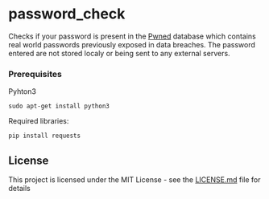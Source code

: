 # password_check

Checks if your password is present in the [Pwned](https://haveibeenpwned.com/) database which contains real world passwords previously exposed in data breaches.
The password entered are not stored localy or being sent to any external servers.

### Prerequisites

Pyhton3 
```
sudo apt-get install python3
```
Required libraries:
```
pip install requests
```

## License

This project is licensed under the MIT License - see the [LICENSE.md](LICENSE.md) file for details
